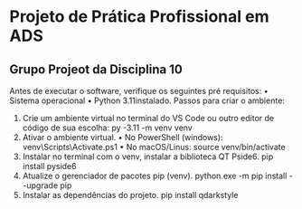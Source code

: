 # Projeto de Prática Profissional em ADS
## Grupo Projeot da Disciplina 10
Antes de executar o software, verifique os seguintes pré requisitos:
•	Sistema operacional
•	Python 3.11instalado.
Passos para criar o ambiente:
1.	Crie um ambiente virtual no terminal do VS Code ou outro editor de código de sua escolha:
py -3.11 -m venv venv
2.	Ativar o ambiente virtual.
•	No PowerShell (windows):
venv\Scripts\Activate.ps1
•	No macOS/Linus:
source venv/bin/activate
3.	Instalar no terminal com o venv, instalar a biblioteca QT Pside6.
pip install pyside6
4.	Atualize o gerenciador de pacotes pip (venv).
python.exe -m pip install --upgrade pip
5.	Instalar as dependências do projeto.
pip install qdarkstyle

